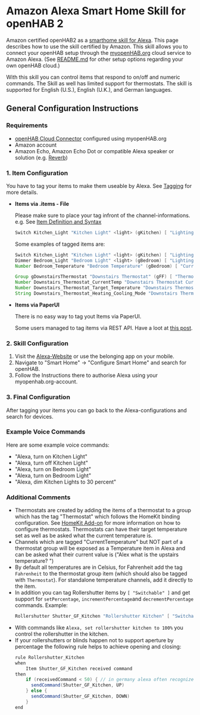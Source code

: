 # Amazon Alexa Smart Home Skill for openHAB 2

Amazon certified openHAB2 as a [smarthome skill for Alexa](https://www.amazon.com/openHAB-Foundation/dp/B01MTY7Z5L).
This page describes how to use the skill certified by Amazon.
This skill allows you to connect your openHAB setup through the [myopenHAB.org](http://myopenHAB.org) cloud service to Amazon Alexa.
(See [README.md](https://github.com/openhab/openhab-alexa/blob/master/README.md) for other setup options regarding your own openHAB cloud.)

With this skill you can control items that respond to on/off and numeric commands.
The Skill as well has limited support for thermostats.
The skill is supported for English (U.S.), English (U.K.), and German languages. 

## General Configuration Instructions

### Requirements

* [openHAB Cloud Connector](http://docs.openhab.org/addons/io/openhabcloud/readme.html) configured using myopenHAB.org
* Amazon account
* Amazon Echo, Amazon Echo Dot or compatible Alexa speaker or solution (e.g. [Reverb](https://reverb.ai/))

### 1. Item Configuration

You have to tag your items to make them useable by Alexa.
See [Tagging](http://docs.openhab.org/configuration/items.html#tagging) for more details.

* **Items via .items - File**

  Please make sure to place your tag infront of the channel-informations. e.g.
  See [Item Definition and Syntax](http://docs.openhab.org/configuration/items.html#item-definition-and-syntax)
  
   ```java
   Switch Kitchen_Light "Kitchen Light" <light> (gKitchen) [ "Lighting" ] {channel="..."}
   ```
   
  Some examples of tagged items are:
  
  ```java
  Switch Kitchen_Light "Kitchen Light" <light> (gKitchen) [ "Lighting" ]
  Dimmer Bedroom_Light "Bedroom Light" <light> (gBedroom) [ "Lighting" ]
  Number Bedroom_Temperature "Bedroom Temperature" (gBedroom) [ "CurrentTemperature" ]
  
  Group gDownstairsThermostat "Downstairs Thermostat" (gFF) [ "Thermostat" ]
  Number Downstairs_Thermostat_CurrentTemp "Downstairs Thermostat Current Temperature" (gDownstairsThermostat) [ "CurrentTemperature" ]
  Number Downstairs_Thermostat_Target_Temperature "Downstairs Thermostat Target Temperature" (gDownstairsThermostat) [ "TargetTemperature" ]
  String Downstairs_Thermostat_Heating_Cooling_Mode "Downstairs Thermostat Heating/Cooling Mode" (gDownstairsThermostat) [ "homekit:HeatingCooling
  ```

* **Items via PaperUI**
 
   There is no easy way to tag yout Items via PaperUI.
 
   Some users managed to tag items via REST API.
   Have a loot at [this post](https://community.openhab.org/t/apply-tags-to-items-added-linked-in-paper-ui/19443/11?u=mboremski).
   <!--- Are there more relevant ways to configure items? --->
   <!--- Should we add a chapter for availabletags? --->

### 2. Skill Configuration

1. Visit the [Alexa-Website](https://alexa.amazon.com/) or use the belonging app on your mobile.
2. Navigate to "Smart Home" -> "Configure Smart Home" and search for openHAB.
3. Follow the Instructions there to authorise Alexa using your myopenhab.org-account.

### 3. Final Configuration

After tagging your items you can go back to the Alexa-configurations and search for devices.

### Example Voice Commands

Here are some example voice commands:

 * "Alexa, turn on Kitchen Light"
 * "Alexa, turn off Kitchen Light"
 * "Alexa, turn on Bedroom Light"
 * "Alexa, turn on Bedroom Light"
 * "Alexa, dim Kitchen Lights to 30 percent"

### Additional Comments

<!--- you have better suggestions for the Headline? --->

* Thermostats are created by adding the items of a thermostat to a group which has the tag "Thermostat" which follows the HomeKit binding configuration. 
See [HomeKit Add-on](http://docs.openhab.org/addons/io/homekit/readme.html) for more information on how to configure thermostats.
Thermostats can have their target temperature set as well as be asked what the current temperature is.
* Channels which are tagged "CurrentTemperature" but NOT part of a thermostat group will be exposed as a Temperature item in Alexa and can be asked what their current value is ("Alex what is the upstairs temperature? ")
* By default all temperatures are in Celsius, for Fahrenheit add the tag `Fahrenheit` to the thermostat group item (which should also be tagged with `Thermostat`).
For standalone temperature channels, add it directly to the item.
* In addition you can tag Rollershutter items by `[ "Switchable" ]` and get support for `setPercentage`, `incrementPercentage`and `decrementPercentage` commands.
Example:
  ```java
  Rollershutter Shutter_GF_Kitchen "Rollershutter Kitchen" [ "Switchable" ]
  ```
* With commands like `Alexa, set rollershutter kitchen to 100%` you control the rollershutter in the kitchen.
* If your rollershutters or blinds happen not to support aperture by percentage the following rule helps to achieve opening and closing:
  ```java
  rule Rollershutter_Kitchen
  when
      Item Shutter_GF_Kitchen received command
  then
      if (receivedCommand < 50) { // in germany alexa often recognizes "0" as "9"
        sendCommand(Shutter_GF_Kitchen, UP)
      } else {
        sendCommand(Shutter_GF_Kitchen, DOWN)
      }
  end
  ```
